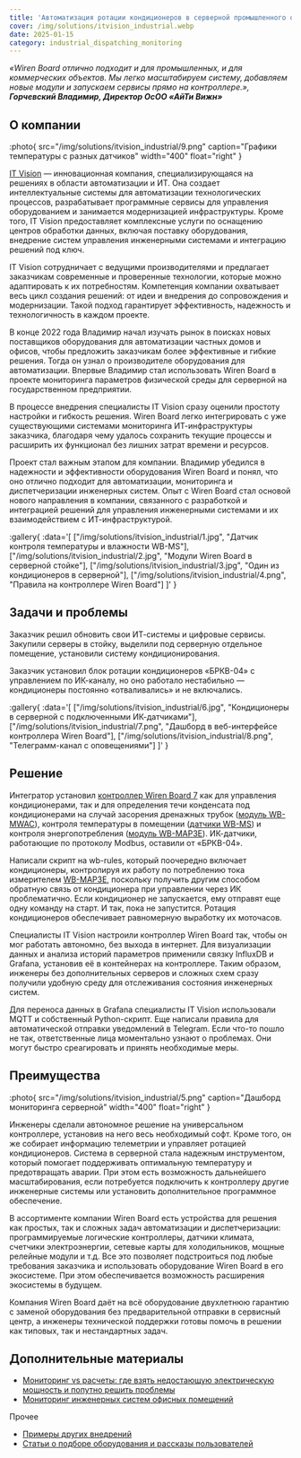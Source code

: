 ```yaml
---
title: 'Автоматизация ротации кондиционеров в серверной промышленного объекта'
cover: /img/solutions/itvision_industrial.webp
date: 2025-01-15
category: industrial_dispatching_monitoring
---
```


_«Wiren Board отлично подходит и для промышленных, и для коммерческих объектов. Мы легко масштабируем систему, добавляем новые модули и запускаем сервисы прямо на контроллере.», **Горчевский Владимир, Директор ОсОО «АйТи Вижн»**_

## О компании

:photo{
    src="/img/solutions/itvision_industrial/9.png"
    caption="Графики температуры с разных датчиков"
    width="400"
    float="right"
}

[IT Vision](https://itvision.kg/) — инновационная компания, специализирующаяся на решениях в области автоматизации и ИТ. Она создает интеллектуальные системы для автоматизации технологических процессов, разрабатывает программные сервисы для управления оборудованием и занимается модернизацией инфраструктуры. Кроме того, IT Vision предоставляет комплексные услуги по оснащению центров обработки данных, включая поставку оборудования, внедрение систем управления инженерными системами и интеграцию решений под ключ.

IT Vision сотрудничает с ведущими производителями и предлагает заказчикам современные и проверенные технологии, которые можно адаптировать к их потребностям. Компетенция компании охватывает весь цикл создания решений: от идеи и внедрения до сопровождения и модернизации. Такой подход гарантирует эффективность, надежность и технологичность в каждом проекте.

В конце 2022 года Владимир начал изучать рынок в поисках новых поставщиков оборудования для автоматизации частных домов и офисов, чтобы предложить заказчикам более эффективные и гибкие решения. Тогда он узнал о производителе оборудования для автоматизации. Впервые Владимир стал использовать Wiren Board в проекте мониторинга параметров физической среды для серверной на государственном предприятии.

В процессе внедрения специалисты IT Vision сразу оценили простоту настройки и гибкость решения. Wiren Board легко интегрировать с уже существующими системами мониторинга ИТ-инфраструктуры заказчика, благодаря чему  удалось сохранить текущие процессы и расширить их функционал без лишних затрат времени и ресурсов.

Проект стал важным этапом для компании. Владимир убедился в надежности и эффективности оборудования Wiren Board и понял, что оно отлично подходит для автоматизации, мониторинга и диспетчеризации инженерных систем. Опыт с Wiren Board стал основой нового направления в компании, связанного с разработкой и интеграцией решений для управления инженерными системами и их взаимодействием с ИТ-инфраструктурой.

:gallery{
    :data='[
        ["/img/solutions/itvision_industrial/1.jpg", "Датчик контроля температуры и влажности WB-MS"],
        ["/img/solutions/itvision_industrial/2.jpg", "Модули Wiren Board в серверной стойке"],
        ["/img/solutions/itvision_industrial/3.jpg", "Один из кондиционеров в серверной"],
        ["/img/solutions/itvision_industrial/4.png", "Правила на контроллере Wiren Board"]
    ]'
}

## Задачи и проблемы

Заказчик решил обновить свои ИТ-системы и цифровые сервисы. Закупили серверы в стойку, выделили под серверную отдельное помещение, установили систему кондиционирования.

Заказчик установил блок ротации кондиционеров «БРКВ-04» с управлением по ИК-каналу, но оно работало нестабильно — кондиционеры постоянно «отваливались» и не включались. 

:gallery{
    :data='[
        ["/img/solutions/itvision_industrial/6.jpg", "Кондиционеры в серверной с подключенными ИК-датчиками"],
        ["/img/solutions/itvision_industrial/7.png", "Дашборд в веб-интерфейсе контроллера Wiren Board"],
        ["/img/solutions/itvision_industrial/8.png", "Телеграмм-канал с оповещениями"]
    ]'
}

## Решение

Интегратор установил [контроллер Wiren Board 7](https://wirenboard.com/ru/catalog/kontrollery/) как для управления кондиционерами, так и для определения течи конденсата под кондиционерами на случай засорения дренажных трубок ([модуль WB-MWAC](https://wirenboard.com/ru/product/WB-MWAC/)), контроля температуры в помещении ([датчики WB-MS](https://wirenboard.com/ru/product/WB-MS/)) и контроля энергопотребления ([модуль WB-MAP3E](https://wirenboard.com/ru/product/WB-MAP3E/)). ИК-датчики, работающие по протоколу Modbus, оставили от «БРКВ-04».

Написали скрипт на wb-rules, который поочередно включает кондиционеры, контролируя их работу по потреблению тока измерителем [WB-MAP3E](https://wirenboard.com/ru/product/WB-MAP3E/), поскольку получить другим способом обратную связь от кондиционера при управлении через ИК проблематично. Если кондиционер не запускается, ему отправят еще одну команду на старт. И так, пока не запустится. Ротация кондиционеров обеспечивает равномерную выработку их моточасов.

Специалисты IT Vision настроили контроллер Wiren Board так, чтобы он мог работать автономно, без выхода в интернет. Для визуализации данных и анализа историй параметров применили связку InfluxDB и Grafana, установив её в контейнерах на контроллере. Таким образом, инженеры без дополнительных серверов и сложных схем сразу получили удобную среду для отслеживания состояния инженерных систем.

Для переноса данных в Grafana специалисты IT Vision использовали MQTT и собственный Python-скрипт. Еще написали правила для автоматической отправки уведомлений в Telegram. Если что-то пошло не так, ответственные лица моментально узнают о проблемах. Они могут быстро среагировать и принять необходимые меры.

## Преимущества

:photo{
    src="/img/solutions/itvision_industrial/5.png"
    caption="Дашборд мониторинга серверной"
    width="400"
    float="right"
}

Инженеры сделали автономное решение на универсальном контроллере, установив на него весь необходимый софт. Кроме того, он же собирает информацию телеметрии и управляет ротацией кондиционеров. Система в серверной стала надежным инструментом, который помогает поддерживать оптимальную температуру и предотвращать аварии. При этом есть возможность дальнейшего масштабирования, если потребуется подключить к контроллеру другие инженерные системы или установить дополнительное программное обеспечение.

В ассортименте компании Wiren Board есть устройства для решения как простых, так и сложных задач автоматизации и диспетчеризации: программируемые логические контроллеры, датчики климата, счетчики электроэнергии, сетевые карты для холодильников, мощные релейные модули и т.д. Все это позволяет подстроиться под любые требования заказчика и использовать оборудование Wiren Board в его экосистеме. При этом обеспечивается возможность расширения экосистемы в будущем.

Компания Wiren Board даёт на всё оборудование двухлетнюю гарантию с заменой оборудования без предварительной отправки в сервисный центр, а инженеры технической поддержки готовы помочь в решении как типовых, так и нестандартных задач.

## Дополнительные материалы

- [Мониторинг vs расчеты: где взять недостающую электрическую мощность и попутно решить проблемы](https://habr.com/ru/companies/wirenboard/articles/869138/)
- [Мониторинг инженерных систем офисных помещений](https://wirenboard.com/ru/contents/solutions/itvision_office)

Прочее

- [Примеры других внедрений](../solutions/)
- [Статьи о подборе оборудования и рассказы пользователей](../articles)

